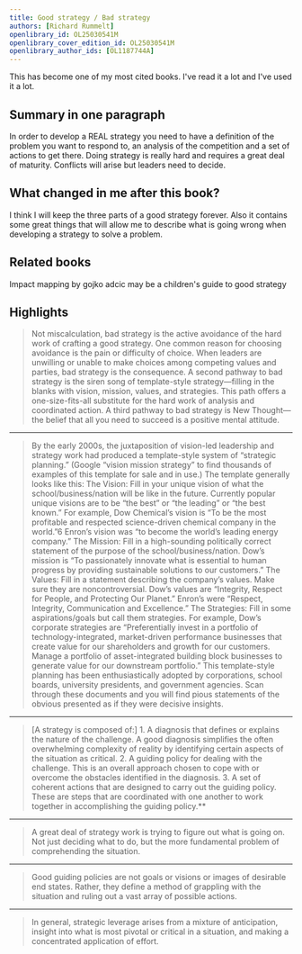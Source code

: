 ```yaml
---
title: Good strategy / Bad strategy
authors: [Richard Rummelt]
openlibrary_id: OL25030541M
openlibrary_cover_edition_id: OL25030541M
openlibrary_author_ids: [OL1187744A]
---
```


This has become one of my most cited books. I've read it a lot and I've used it a lot.

## Summary in one paragraph

In order to develop a REAL strategy you need to have a definition of the problem you want to respond to, an analysis of the competition and a set of actions to get there. Doing strategy is really hard and requires a great deal of maturity. Conflicts will arise but leaders need to decide.

## What changed in me after this book?

I think I will keep the three parts of a good strategy forever. Also it contains some great things that will allow me to describe what is going wrong when developing a strategy to solve a problem.

## Related books

Impact mapping by gojko adcic may be a children's guide to good strategy

## Highlights

> Not miscalculation, bad strategy is the active avoidance of the hard work of crafting a good strategy. One common reason for choosing avoidance is the pain or difficulty of choice. When leaders are unwilling or unable to make choices among competing values and parties, bad strategy is the consequence. A second pathway to bad strategy is the siren song of template-style strategy—filling in the blanks with vision, mission, values, and strategies. This path offers a one-size-fits-all substitute for the hard work of analysis and coordinated action. A third pathway to bad strategy is New Thought—the belief that all you need to succeed is a positive mental attitude.

<hr>

> By the early 2000s, the juxtaposition of vision-led leadership and strategy work had produced a template-style system of “strategic planning.” (Google “vision mission strategy” to find thousands of examples of this template for sale and in use.) The template generally looks like this: The Vision: Fill in your unique vision of what the school/business/nation will be like in the future. Currently popular unique visions are to be “the best” or “the leading” or “the best known.” For example, Dow Chemical’s vision is “To be the most profitable and respected science-driven chemical company in the world.”6 Enron’s vision was “to become the world’s leading energy company.” The Mission: Fill in a high-sounding politically correct statement of the purpose of the school/business/nation. Dow’s mission is “To passionately innovate what is essential to human progress by providing sustainable solutions to our customers.” The Values: Fill in a statement describing the company’s values. Make sure they are noncontroversial. Dow’s values are “Integrity, Respect for People, and Protecting Our Planet.” Enron’s were “Respect, Integrity, Communication and Excellence.” The Strategies: Fill in some aspirations/goals but call them strategies. For example, Dow’s corporate strategies are “Preferentially invest in a portfolio of technology-integrated, market-driven performance businesses that create value for our shareholders and growth for our customers. Manage a portfolio of asset-integrated building block businesses to generate value for our downstream portfolio.” This template-style planning has been enthusiastically adopted by corporations, school boards, university presidents, and government agencies. Scan through these documents and you will find pious statements of the obvious presented as if they were decisive insights.

<hr>

> [A strategy is composed of:] 1. A diagnosis that defines or explains the nature of the challenge. A good diagnosis simplifies the often overwhelming complexity of reality by identifying certain aspects of the situation as critical. 2. A guiding policy for dealing with the challenge. This is an overall approach chosen to cope with or overcome the obstacles identified in the diagnosis. 3. A set of coherent actions that are designed to carry out the guiding policy. These are steps that are coordinated with one another to work together in accomplishing the guiding policy.**

<hr>

> A great deal of strategy work is trying to figure out what is going on. Not just deciding what to do, but the more fundamental problem of comprehending the situation.

<hr>

> Good guiding policies are not goals or visions or images of desirable end states. Rather, they define a method of grappling with the situation and ruling out a vast array of possible actions.

<hr>

> In general, strategic leverage arises from a mixture of anticipation, insight into what is most pivotal or critical in a situation, and making a concentrated application of effort.